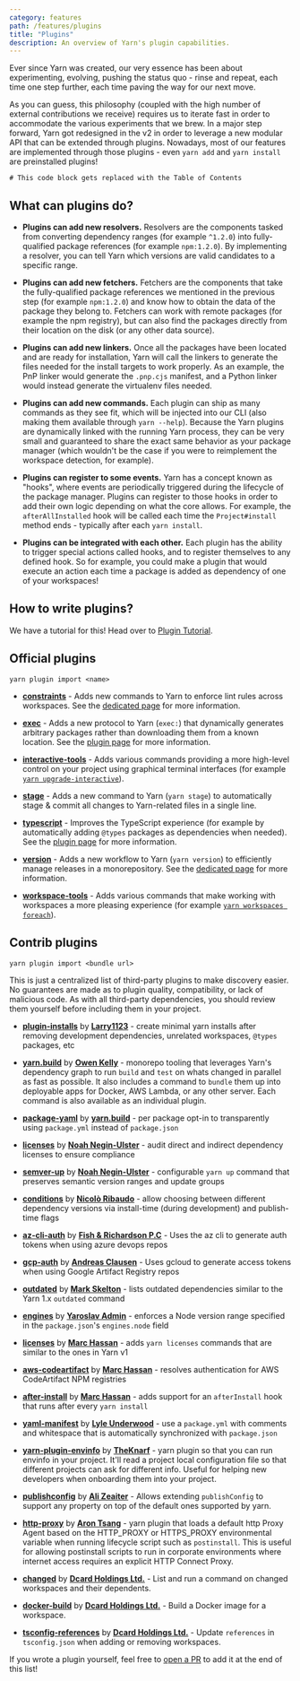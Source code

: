 ```yaml
---
category: features
path: /features/plugins
title: "Plugins"
description: An overview of Yarn's plugin capabilities.
---
```


Ever since Yarn was created, our very essence has been about experimenting, evolving, pushing the status quo - rinse and repeat, each time one step further, each time paving the way for our next move.

As you can guess, this philosophy (coupled with the high number of external contributions we receive) requires us to iterate fast in order to accommodate the various experiments that we brew. In a major step forward, Yarn got redesigned in the v2 in order to leverage a new modular API that can be extended through plugins. Nowadays, most of our features are implemented through those plugins - even `yarn add` and `yarn install` are preinstalled plugins!

```toc
# This code block gets replaced with the Table of Contents
```

## What can plugins do?

  - **Plugins can add new resolvers.** Resolvers are the components tasked from converting dependency ranges (for example `^1.2.0`) into fully-qualified package references (for example `npm:1.2.0`). By implementing a resolver, you can tell Yarn which versions are valid candidates to a specific range.

  - **Plugins can add new fetchers.** Fetchers are the components that take the fully-qualified package references we mentioned in the previous step (for example `npm:1.2.0`) and know how to obtain the data of the package they belong to. Fetchers can work with remote packages (for example the npm registry), but can also find the packages directly from their location on the disk (or any other data source).

  - **Plugins can add new linkers.** Once all the packages have been located and are ready for installation, Yarn will call the linkers to generate the files needed for the install targets to work properly. As an example, the PnP linker would generate the `.pnp.cjs` manifest, and a Python linker would instead generate the virtualenv files needed.

  - **Plugins can add new commands.** Each plugin can ship as many commands as they see fit, which will be injected into our CLI (also making them available through `yarn --help`). Because the Yarn plugins are dynamically linked with the running Yarn process, they can be very small and guaranteed to share the exact same behavior as your package manager (which wouldn't be the case if you were to reimplement the workspace detection, for example).

  - **Plugins can register to some events.** Yarn has a concept known as "hooks", where events are periodically triggered during the lifecycle of the package manager. Plugins can register to those hooks in order to add their own logic depending on what the core allows. For example, the `afterAllInstalled` hook will be called each time the `Project#install` method ends - typically after each `yarn install`.

  - **Plugins can be integrated with each other.** Each plugin has the ability to trigger special actions called hooks, and to register themselves to any defined hook. So for example, you could make a plugin that would execute an action each time a package is added as dependency of one of your workspaces!

## How to write plugins?

We have a tutorial for this! Head over to [Plugin Tutorial](/advanced/plugin-tutorial).

## Official plugins

```
yarn plugin import <name>
```

- [**constraints**](https://github.com/yarnpkg/berry/tree/master/packages/plugin-constraints) - Adds new commands to Yarn to enforce lint rules across workspaces. See the [dedicated page](/features/constraints) for more information.

- [**exec**](https://github.com/yarnpkg/berry/tree/master/packages/plugin-exec) - Adds a new protocol to Yarn (`exec:`) that dynamically generates arbitrary packages rather than downloading them from a known location. See the [plugin page](https://github.com/yarnpkg/berry/tree/master/packages/plugin-exec) for more information.

- [**interactive-tools**](https://github.com/yarnpkg/berry/tree/master/packages/plugin-interactive-tools) - Adds various commands providing a more high-level control on your project using graphical terminal interfaces (for example [`yarn upgrade-interactive`](/cli/upgrade-interactive)).

- [**stage**](https://github.com/yarnpkg/berry/tree/master/packages/plugin-stage) - Adds a new command to Yarn (`yarn stage`) to automatically stage & commit all changes to Yarn-related files in a single line.

- [**typescript**](https://github.com/yarnpkg/berry/tree/master/packages/plugin-typescript) - Improves the TypeScript experience (for example by automatically adding `@types` packages as dependencies when needed). See the [plugin page](https://github.com/yarnpkg/berry/tree/master/packages/plugin-typescript) for more information.

- [**version**](https://github.com/yarnpkg/berry/tree/master/packages/plugin-version) - Adds a new workflow to Yarn (`yarn version`) to efficiently manage releases in a monorepository. See the [dedicated page](/features/release-workflow) for more information.

- [**workspace-tools**](https://github.com/yarnpkg/berry/tree/master/packages/plugin-workspace-tools) - Adds various commands that make working with workspaces a more pleasing experience (for example [`yarn workspaces foreach`](/cli/workspaces/foreach)).

## Contrib plugins

```
yarn plugin import <bundle url>
```

This is just a centralized list of third-party plugins to make discovery easier. No guarantees are made as to plugin quality, compatibility, or lack of malicious code. As with all third-party dependencies, you should review them yourself before including them in your project.

- [**plugin-installs**](https://gitlab.com/Larry1123/yarn-contrib/-/blob/master/packages/plugin-production-install/README.md) by [**Larry1123**](https://gitlab.com/Larry1123) - create minimal yarn installs after removing development dependencies, unrelated workspaces, `@types` packages, etc

- [**yarn.build**](https://yarn.build/) by [**Owen Kelly**](https://github.com/ojkelly/yarn.build) - monorepo tooling that leverages Yarn's dependency graph to run `build` and `test` on whats changed in parallel as fast as possible. It also includes a command to `bundle` them up into deployable apps for Docker, AWS Lambda, or any other server. Each command is also available as an individual plugin.

- [**package-yaml**](https://github.com/ojkelly/yarn.build#plugin-package-yaml) by [**yarn.build**](https://github.com/ojkelly/yarn.build) - per package opt-in to transparently using `package.yml` instead of `package.json`

- [**licenses**](https://github.com/tophat/yarn-plugin-licenses) by [**Noah Negin-Ulster**](https://noahnu.com/) - audit direct and indirect dependency licenses to ensure compliance

- [**semver-up**](https://github.com/tophat/yarn-plugin-semver-up) by [**Noah Negin-Ulster**](https://noahnu.com/) - configurable `yarn up` command that preserves semantic version ranges and update groups

- [**conditions**](https://github.com/nicolo-ribaudo/yarn-plugin-conditions) by [**Nicolò Ribaudo**](https://twitter.com/NicoloRibaudo) - allow choosing between different dependency versions via install-time (during development) and publish-time flags

- [**az-cli-auth**](https://github.com/FishandRichardsonPC/yarn-plugin-az-cli-auth) by [**Fish & Richardson P.C**](https://fr.com) - Uses the az cli to generate auth tokens when using azure devops repos

- [**gcp-auth**](https://github.com/AndyClausen/yarn-plugin-gcp-auth) by [**Andreas Clausen**](https://github.com/AndyClausen) - Uses gcloud to generate access tokens when using Google Artifact Registry repos

- [**outdated**](https://github.com/mskelton/yarn-plugin-outdated) by [**Mark Skelton**](https://github.com/mskelton) - lists outdated dependencies similar to the Yarn 1.x `outdated` command

- [**engines**](https://github.com/devoto13/yarn-plugin-engines) by [**Yaroslav Admin**](https://github.com/devoto13) - enforces a Node version range specified in the `package.json`'s `engines.node` field

- [**licenses**](https://github.com/mhassan1/yarn-plugin-licenses) by [**Marc Hassan**](https://github.com/mhassan1) - adds `yarn licenses` commands that are similar to the ones in Yarn v1

- [**aws-codeartifact**](https://github.com/mhassan1/yarn-plugin-aws-codeartifact) by [**Marc Hassan**](https://github.com/mhassan1) - resolves authentication for AWS CodeArtifact NPM registries

- [**after-install**](https://github.com/mhassan1/yarn-plugin-after-install) by [**Marc Hassan**](https://github.com/mhassan1) - adds support for an `afterInstall` hook that runs after every `yarn install`

- [**yaml-manifest**](https://github.com/lyleunderwood/yarn-plugin-yaml-manifest) by [**Lyle Underwood**](https://github.com/lyleunderwood) - use a `package.yml` with comments and whitespace that is automatically synchronized with `package.json`

- [**yarn-plugin-envinfo**](https://github.com/TheKnarf/yarn-plugin-envinfo) by [**TheKnarf**](https://github.com/TheKnarf) - yarn plugin so that you can run envinfo in your project. It'll read a project local configuration file so that different projects can ask for different info. Useful for helping new developers when onboarding them into your project.

- [**publishconfig**](https://github.com/alizeait/yarn-plugin-publishconfig) by [**Ali Zeaiter**](https://github.com/alizeait) - Allows extending `publishConfig` to support any property on top of the default ones supported by yarn.

- [**http-proxy**](https://github.com/arontsang/yarn-plugin-http-proxy) by [**Aron Tsang**](https://github.com/arontsang) - yarn plugin that loads a default http Proxy Agent based on the HTTP_PROXY or HTTPS_PROXY environmental variable when running lifecycle script such as `postinstall`. This is useful for allowing postinstall scripts to run in corporate environments where internet access requires an explicit HTTP Connect Proxy.

- [**changed**](https://github.com/Dcard/yarn-plugins/tree/master/packages/changed) by [**Dcard Holdings Ltd.**](https://github.com/Dcard) - List and run a command on changed workspaces and their dependents.

- [**docker-build**](https://github.com/Dcard/yarn-plugins/tree/master/packages/docker-build) by [**Dcard Holdings Ltd.**](https://github.com/Dcard) - Build a Docker image for a workspace.

- [**tsconfig-references**](https://github.com/Dcard/yarn-plugins/tree/master/packages/tsconfig-references) by [**Dcard Holdings Ltd.**](https://github.com/Dcard) - Update `references` in `tsconfig.json` when adding or removing workspaces.

If you wrote a plugin yourself, feel free to [open a PR](https://github.com/yarnpkg/berry/edit/master/packages/gatsby/content/features/plugins.md) to add it at the end of this list!
